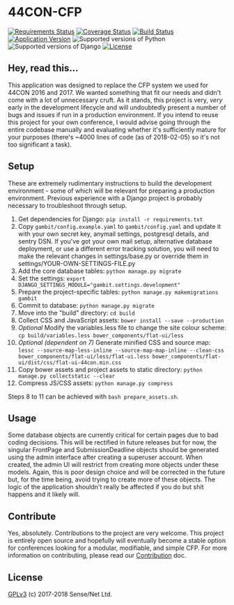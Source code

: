 # 44CON-CFP

[![Requirements Status](https://requires.io/github/rawhex/44CON-CFP/requirements.svg?branch=master)](https://requires.io/github/rawhex/44CON-CFP/requirements/?branch=master) [![Coverage Status](https://coveralls.io/repos/github/rawhex/44CON-CFP/badge.svg?branch=master)](https://coveralls.io/github/rawhex/44CON-CFP?branch=master) [![Build Status](https://travis-ci.org/rawhex/44CON-CFP.svg?branch=master)](https://travis-ci.org/rawhex/44CON-CFP) [![Application Version](https://img.shields.io/badge/version-0.1.0-orange.svg)](https://github.com/rawhex/44CON-CFP) ![Supported versions of Python](https://img.shields.io/badge/Python-3.6-blue.svg) ![Supported versions of Django](https://img.shields.io/badge/Django-2.0-green.svg) [![License](https://img.shields.io/badge/license-GPLv3-yellow.svg)](https://github.com/nimxj/44CON-CFP/blob/master/LICENSE)

## Hey, read this...
This application was designed to replace the CFP system we used for 44CON 2016 and 2017. We wanted something that fit our needs and didn't come with a lot of unnecessary cruft. As it stands, this project is very, *very* early in the development lifecycle and will undoubtedly present a number of bugs and issues if run in a production environment. If you intend to reuse this project for your own conference, I would advise going through the entire codebase manually and evaluating whether it's sufficiently mature for your purposes (there's ~4000 lines of code (as of 2018-02-05) so it's not too significant a task).

## Setup
These are extremely rudimentary instructions to build the development environment - some of which will be relevant for preparing a production environment. Previous experience with a Django project is probably necessary to troubleshoot through setup.

1. Get dependencies for Django: `pip install -r requirements.txt`
2. Copy `gambit/config.example.yaml` to `gambit/config.yaml` and update it with your own secret key, anymail settings, postgresql details, and sentry DSN. If you've got your own mail setup, alternative database deployment, or use a different error tracking solution, you will need to make the relevant changes in settings/base.py or override them in settings/YOUR-OWN-SETTINGS-FILE.py
3. Add the core database tables: `python manage.py migrate`
4. Set the settings: `export DJANGO_SETTINGS_MODULE="gambit.settings.development"`
5. Prepare the project-specific tables: `python manage.py makemigrations gambit`
6. Commit to database: `python manage.py migrate`
7. Move into the "build" directory: `cd build`
8. Collect CSS and JavaScript assets: `bower install --save --production`
9. *Optional* Modify the variables.less file to change the site colour scheme: `cp build/variables.less bower_components/flat-ui/less`
10. *Optional (dependent on 7)* Generate minified CSS and source map: `lessc --source-map-less-inline --source-map-map-inline --clean-css bower_components/flat-ui/less/flat-ui.less bower_components/flat-ui/dist/css/flat-ui-44con.min.css`
11. Copy bower assets and project assets to static directory: `python manage.py collectstatic --clear`
12. Compress JS/CSS assets: `python manage.py compress`

Steps 8 to 11 can be achieved with `bash prepare_assets.sh`.

## Usage
Some database objects are currently critical for certain pages due to bad coding decisions. This will be rectified in future releases but for now, the singular FrontPage and SubmissionDeadline objects should be generated using the admin interface after creating a superuser account. When created, the admin UI will restrict from creating more objects under these models. Again, this is poor design choice and will be corrected in the future but, for the time being, avoid trying to create more of these objects. The logic of the application shouldn't really be affected if you do but shit happens and it likely will.

## Contribute
Yes, absolutely. Contributions to the project are very welcome. This project is entirely open source and hopefully will eventually become a stable option for conferences looking for a modular, modifiable, and simple CFP. For more information on contributing, please read our [Contribution](https://github.com/nimxj/44CON-CFP/blob/master/LICENSE) doc.

## License
[GPLv3](https://github.com/nimxj/44CON-CFP/blob/master/LICENSE) (c) 2017-2018 Sense/Net Ltd.
